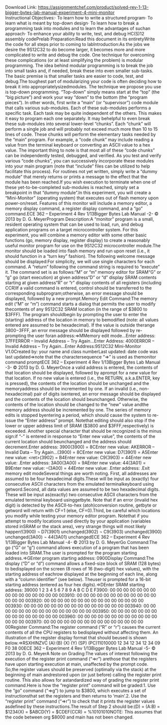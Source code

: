 Download Link: https://assignmentchef.com/product/solved-rev-1-13-bigger-bytes-lab-manual-experiment-4-mini-monitor
<br>
Instructional Objectives:· To learn how to write a structured program· To learn what is meant by top-down design· To learn how to break a programming task into modules and to learn the advantages of suchan approach· To enhance your ability to write, test, and debug HC(S)12 assembly codePrelab Preparation:Read this document in its entiretyWrite the code for all steps prior to coming to labIntroduction:As the jobs we desire the 9S12C32 to do become larger, it becomes more and more complicated to write and debug the code. One technique for overcoming these complications (or at least simplifying the problem) is modular programming. The idea behind modular programming is to break the job into small tasks and, if needed, break these into even smaller sub-tasks. The basic premise is that smaller tasks are easier to code, test, and debug.The toughest part of modularizing your code is often deciding how to break it into appropriatelysizedmodules. The technique we propose you use is top-down programming. “Top-down” simply means start at the “top” (the “big picture”) and work your way “down” to the bottom (the “program pieces”). In other words, first write a “main” (or “supervisor”) code module that calls various sub-modules. Each of these sub-modules performs a specific task. Each task may be quite independent of the others. This makes it easy to program each one separately. It may behelpful to even break these sub-modules into several lower-level “chunks”. Each “chunk” will perform a single job and will probably not exceed much more than 10 to 15 lines of code. These chunks will perform the elementary tasks needed by the “main” program. For example, a “code chunk” may include reading a value from the terminal keyboard or converting an ASCII value to a hex value. The important thing to note is that most all of these “code chunks” can be independently tested, debugged, and verified. As you test and verify various “code chunks”, you can successively incorporate these modules into your main program (note that “include” files can be utilized to help facilitate this process). For routines not yet written, simply write a “dummy module” that merely returns or prints a message to the effect that the module has been reached.If you wish execution to terminate when one of these yet-to-be-completed sub-modules is reached, simply set a breakpoint in that “dummy module”.In this experiment, you will create a “Mini-Monitor” (operating system) that executes out of flash memory upon power-on/reset. Features of this monitor will include a memory editor, a memory display command, a register display command, and a “go” command.ECE 362 – Experiment 4 Rev 1/13Bigger Bytes Lab Manual -2- © 2013 by D. G. MeyerProgram Description:A “monitor” program is a small, resident operating system that can be used to load, run, and debug application programs on a target microcontroller system. For this experiment, you will combine a memory editor with some other basic functions (go, memory display, register display) to create a reasonably useful monitor program for use on the 9S12C32 microcontroller module.The monitor should be loaded into flash memory and run upon reset (i.e., it should function in a “turn key” fashion). The following welcome message should be displayed:For simplicity, we will use single characters for each command. A “return” following the command string is required to “execute” it. The command set is as follows:“M” or “m” memory editor for SRAM“G” or “g” go (start execution) at given address“D” or “d” display SRAM contents starting at given address“R” or “r” display contents of all registers (including CCR)If a valid command is entered, control should be transferred to the corresponding subprogram;otherwise, an error message should be displayed, followed by a new prompt.Memory Edit Command:The memory edit (“M” or “m”) command starts a dialog that permits the user to modify thecontents of any 9S12C32 SRAM location (in the range of $3800 to $3FFF). The program shouldbegin by prompting the user to enter the (starting) address of the location in memory to bemodified (note: all values entered are assumed to be hexadecimal). If the value is outside therange $3800-$3FFF, an error message should be displayed followed by re-prompting the user foran address:=&gt;MMemory edit mode…Enter address: 37FFERROR – Invalid Address – Try Again…Enter Address: 4000ERROR – Invalid Address – Try Again…Enter Address:9S12C32 Mini-Monitor V1.0Created by: your name and class numberLast updated: date code was last updated=&gt;note that the charactersequence “=&gt;” is used as themonitor command promptECE 362 – Experiment 4 Rev 1/13Bigger Bytes Lab Manual -3- © 2013 by D. G. MeyerOnce a valid address is entered, the contents of that location should be displayed, followed by aprompt for a new value for that location. If no new value is entered (i.e., the RETURN, a.k.a.ENTER, key is pressed), the contents of the location should be unchanged and the memoryaddress should be incremented by one. If an invalid (i.e., non-hexadecimal) pair of digits isentered, an error message should be displayed and the contents of the location should beunchanged. Otherwise, the contents of the location should be changed to the “new” value andthe memory address should be incremented by one. The series of memory edits is stopped byentering a period, which should cause the system to re-issue the “Enter address” prompt. Notethat editing should also stop if the lower or upper address limit of SRAM ($3800 and $3FFF,respectively) is exceeded. Another special character that should be recognized is the minus sign:if “-” is entered in response to “Enter new value”, the contents of the current location should beunchanged and the address should decrement.Enter address: 3900(3900) = 8CEnter new value: AKERROR – Invalid Data – Try Again…(3900) = 8CEnter new value: D7(3901) = A5Enter new value: &lt;ret&gt;(3902) = B4Enter new value: C9(3903) = 44Enter new value: .Enter address: 3A00(3A00) = 9AEnter new value: 44(3A01) = B9Enter new value: –(3A00) = 44Enter new value: .Enter address: .Exit memory edit modeSeveral things are worth noting. First, all addresses are assumed to be four hexadecimal digits.These will be input as (exactly) four consecutive ASCII characters from the emulated terminalkeyboard using getword.Second, all data values are assumed to be two hexadecimal digits. These will be input as(exactly) two consecutive ASCII characters from the emulated terminal keyboard usinggetbyte. Note that if an error (invalid hex digit) is detected by the ASCII-to-hex (atoh)conversion routine, getbyte or getword will return with CF=1 (else, CF=0).Third, be careful which locations you modify while testing your memory editor program. Notethat if you attempt to modify locations used directly by your application (variables stored inSRAM or the stack area), very strange things will most likely happen!(3900) ¬ D7(3901) unchanged(3902) ¬ C9(3903) unchanged(3900) unchanged(3A00) ¬ 44(3A01) unchangedECE 362 – Experiment 4 Rev 1/13Bigger Bytes Lab Manual -4- © 2013 by D. G. MeyerGo Command:The go (“G” or “g”) command allows execution of a program that has been loaded into SRAM.The user is prompted for the program starting address.=&gt;GEnter program starting address: 0900Display Command:The display (“D” or “d”) command allows a fixed-size block of SRAM (128 bytes) to bedisplayed on the screen (8 rows of 16 (two-digit) hex values), with the starting address of eachrow displayed at the beginning of each line, along with a “column identifier” (see below). Theuser is prompted for a 16-bit starting address (entered as four hex digits).=&gt;DEnter SRAM starting address: 39000 1 2 3 4 5 6 7 8 9 A B C D E F3900: 00 00 00 00 00 00 00 00 00 00 00 00 00 00 00 003910: 00 00 00 00 00 00 00 00 00 00 00 00 00 00 00 003920: 00 00 00 00 00 00 00 00 00 00 00 00 00 00 00 003930: 00 00 00 00 00 00 00 00 00 00 00 00 00 00 00 003940: 00 00 00 00 00 00 00 00 00 00 00 00 00 00 00 003950: 00 00 00 00 00 00 00 00 00 00 00 00 00 00 00 003960: 00 00 00 00 00 00 00 00 00 00 00 00 00 00 00 003970: 00 00 00 00 00 00 00 00 00 00 00 00 00 00 00 00Register Command:The register command (“R” or “r”) causes the current contents of all the CPU registers to bedisplayed without affecting them. An illustration of the register display format that should beused is shown below.=&gt;RSXHINZVC (A):(B) (X) (Y) (SP) (PC)11010000 12 34 12 34 12 34 09 F0 38 00ECE 362 – Experiment 4 Rev 1/13Bigger Bytes Lab Manual -5- © 2013 by D. G. MeyerA Note on Grading:The values of interest following the execution of the register print command (“=&gt;r”) arethose that the registers have upon starting execution at main, unaffected by the prompt code. So,the register values should be preserved (optimally via the stack) at the beginning of main andrestored upon (or just before) calling the register print routine. This also allows for astandardized way of grading the register print command.Here is how the “register print” command will be graded:1. Use the “go” command (“=&gt;g”) to jump to $3800, which executes a set of instructionsthat set the registers and then returns to ‘main’.2. Use the “register print” command (“=&gt;r”) to check that it prints the register values asdefined by these instructions.The result of Step 2 should be:(D) = (A:B) = $1234(X) = $ABCD(Y) = $CDEF(CCR) = %10101010NOTE: This assumes that the code between org $8000 and main has not been changed.